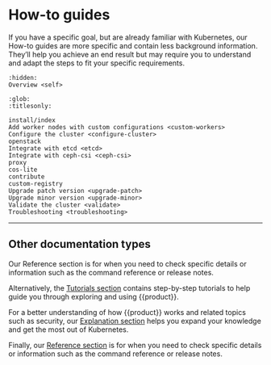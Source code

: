 # How-to guides

If you have a specific goal, but are already familiar with Kubernetes, our
How-to guides are more specific and contain less background information.
They’ll help you achieve an end result but may require you to understand and
adapt the steps to fit your specific requirements.

```{toctree}
:hidden:
Overview <self>
```

```{toctree}
:glob:
:titlesonly:

install/index
Add worker nodes with custom configurations <custom-workers>
Configure the cluster <configure-cluster>
openstack
Integrate with etcd <etcd>
Integrate with ceph-csi <ceph-csi>
proxy
cos-lite
contribute
custom-registry
Upgrade patch version <upgrade-patch>
Upgrade minor version <upgrade-minor>
Validate the cluster <validate>
Troubleshooting <troubleshooting>
```

---

## Other documentation types

Our Reference section is for when you need to check specific details or
information such as the command reference or release notes.

Alternatively, the [Tutorials section] contains step-by-step tutorials to help
guide you through exploring and using {{product}}.

For a better understanding of how {{product}} works and related topics
such as security, our [Explanation section] helps you expand your knowledge
and get the most out of Kubernetes.

Finally, our [Reference section] is for when you need to check specific details
or information such as the command reference or release notes.

<!--LINKS -->
[Tutorials section]: ../tutorial/index
[Explanation section]: ../explanation/index
[Reference section]: ../reference/index
